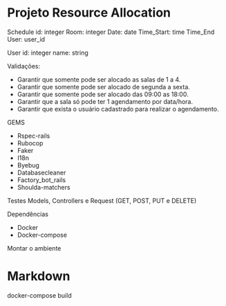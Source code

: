 <h1>Projeto Resource Allocation</h1>

Schedule
id: integer
Room: integer
Date: date
Time_Start: time
Time_End
User: user_id

User
id: integer
name: string

Validações:

<ul>
<li>Garantir que somente pode ser alocado as salas de 1 a 4.</li>
<li>Garantir que somente pode ser alocado de segunda a sexta.</li>
<li>Garantir que somente pode ser alocado das 09:00 as 18:00.</li>
<li>Garantir que a sala só pode ter 1 agendamento por data/hora.</li>
<li>Garantir que exista o usuário cadastrado para realizar o agendamento.</li>
</ul>

GEMS
* Rspec-rails
* Rubocop
* Faker
* I18n
* Byebug
* Databasecleaner
* Factory_bot_rails
* Shoulda-matchers

Testes
Models, Controllers e Request (GET, POST, PUT e DELETE)

Dependências

* Docker
* Docker-compose

Montar o ambiente
# Markdown
docker-compose build